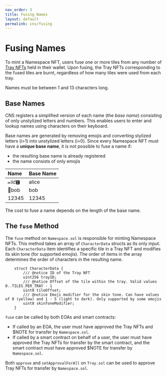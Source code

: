 ```yaml
---
nav_order: 3
title: Fusing Names
layout: default
permalink: cns/fusing
---
```


# Fusing Names

To mint a Namespace NFT, users fuse one or more tiles from any number of [Tray NFTs](trays.md) held in their wallet. Upon fusing, the Tray NFTs corresponding to the fused tiles are burnt, regardless of how many tiles were used from each tray.

Names must be between 1 and 13 characters long.

## Base Names

CNS registers a simplified version of each name (the *base name*) consisting of only unstylized letters and numbers. This enables users to enter and lookup names using characters on their keyboard.

Base names are generated by removing emojis and converting stylized letters (i>1) into unstylized letters (i=0). Since every Namespace NFT must have a **unique base name**, it is not possible to fuse a name if:
* the resulting base name is already registered
* the name consists of only emojis

| **Name** | **Base Name**        |
|:-----------|:---------------------|
| 𝒶𝔩iƈ🅴 | alice |
| 🤝bob | bob |
| 12345 | 12345 |

The cost to fuse a name depends on the length of the base name.

## The `fuse` Method

The `fuse` method on `Namespace.sol` is responsible for minting Namespace NFTs. This method takes an array of `CharacterData` structs as its only input. Each `CharacterData` item identifies a specific tile in a Tray NFT and modifies its skin tone (for supported emojis). The order of items in the array determines the order of characters in the resulting name.

```solidity
    struct CharacterData {
        /// @notice ID of the Tray NFT
        uint256 trayID;
        /// @notice Offset of the tile within the tray. Valid values 0..TILES_PER_TRAY - 1
        uint8 tileOffset;
        /// @notice Emoji modifier for the skin tone. Can have values of 0 (yellow) and 1 - 5 (light to dark). Only supported by some emojis
        uint8 skinToneModifier;
    }
```

`fuse` can be called by both EOAs and smart contracts:
* If called by an EOA, the user must have approved the Tray NFTs and $NOTE for transfer by `Namespace.sol`.
* If called by a smart contract on behalf of a user, the user must have approved the Tray NFTs for transfer by the smart contract, and the smart contract must have approved $NOTE for transfer by `Namespace.sol`.

Both `approve` and `setApprovalForAll` on `Tray.sol` can be used to approve Tray NFTs for transfer by `Namespace.sol`.